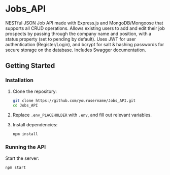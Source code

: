 # Jobs_API

NESTful JSON Job API made with Express.js and MongoDB/Mongoose that supports all CRUD operations. Allows existing users to add and edit their job prospects by passing through the company name and position, with a status property (set to pending by default). Uses JWT for user authentication (Register/Login), and bcrypt for salt & hashing passwords for secure storage on the database. Includes Swagger documentation.

## Getting Started

### Installation

1. Clone the repository:
    ```sh
    git clone https://github.com/yourusername/Jobs_API.git
    cd Jobs_API
    ```

2. Replace `.env_PLACEHOLDER` with `.env`, and fill out relevant variables.

3. Install dependencies:
    ```sh
    npm install
    ```

### Running the API

Start the server:
```sh
npm start
```
